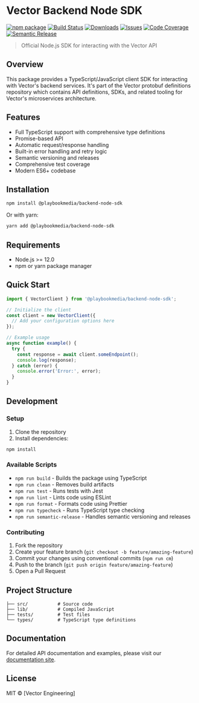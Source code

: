 # Vector Backend Node SDK

[![npm package][npm-img]][npm-url]
[![Build Status][build-img]][build-url]
[![Downloads][downloads-img]][downloads-url]
[![Issues][issues-img]][issues-url]
[![Code Coverage][codecov-img]][codecov-url]
[![Semantic Release][semantic-release-img]][semantic-release-url]

> Official Node.js SDK for interacting with the Vector API

## Overview

This package provides a TypeScript/JavaScript client SDK for interacting with Vector's backend services. It's part of the Vector protobuf definitions repository which contains API definitions, SDKs, and related tooling for Vector's microservices architecture.

## Features

- Full TypeScript support with comprehensive type definitions
- Promise-based API
- Automatic request/response handling
- Built-in error handling and retry logic
- Semantic versioning and releases
- Comprehensive test coverage
- Modern ES6+ codebase

## Installation

```bash
npm install @playbookmedia/backend-node-sdk
```

Or with yarn:

```bash
yarn add @playbookmedia/backend-node-sdk
```

## Requirements

- Node.js >= 12.0
- npm or yarn package manager

## Quick Start

```typescript
import { VectorClient } from '@playbookmedia/backend-node-sdk';

// Initialize the client
const client = new VectorClient({
  // Add your configuration options here
});

// Example usage
async function example() {
  try {
    const response = await client.someEndpoint();
    console.log(response);
  } catch (error) {
    console.error('Error:', error);
  }
}
```

## Development

### Setup

1. Clone the repository
2. Install dependencies:
```bash
npm install
```

### Available Scripts

- `npm run build` - Builds the package using TypeScript
- `npm run clean` - Removes build artifacts
- `npm run test` - Runs tests with Jest
- `npm run lint` - Lints code using ESLint
- `npm run format` - Formats code using Prettier
- `npm run typecheck` - Runs TypeScript type checking
- `npm run semantic-release` - Handles semantic versioning and releases

### Contributing

1. Fork the repository
2. Create your feature branch (`git checkout -b feature/amazing-feature`)
3. Commit your changes using conventional commits (`npm run cm`)
4. Push to the branch (`git push origin feature/amazing-feature`)
5. Open a Pull Request

## Project Structure

```
├── src/           # Source code
├── lib/           # Compiled JavaScript
├── tests/         # Test files
└── types/         # TypeScript type definitions
```

## Documentation

For detailed API documentation and examples, please visit our [documentation site](https://docs.vector.engineering).

## License

MIT © [Vector Engineering]

[build-img]: https://github.com/VectorEngineering/Vector-Lead-Management/actions/workflows/release.yml/badge.svg
[build-url]: https://github.com/VectorEngineering/Vector-Lead-Management/actions/workflows/release.yml
[downloads-img]: https://img.shields.io/npm/dt/@playbookmedia/backend-node-sdk
[downloads-url]: https://www.npmtrends.com/@playbookmedia/backend-node-sdk
[npm-img]: https://img.shields.io/npm/v/@playbookmedia/backend-node-sdk
[npm-url]: https://www.npmjs.com/package/@playbookmedia/backend-node-sdk
[issues-img]: https://img.shields.io/github/issues/VectorEngineering/Vector-Lead-Management
[issues-url]: https://github.com/VectorEngineering/Vector-Lead-Management/issues
[codecov-img]: https://codecov.io/gh/VectorEngineering/Vector-Lead-Management/branch/main/graph/badge.svg
[codecov-url]: https://codecov.io/gh/VectorEngineering/Vector-Lead-Management
[semantic-release-img]: https://img.shields.io/badge/%20%20%F0%9F%93%A6%F0%9F%9A%80-semantic--release-e10079.svg
[semantic-release-url]: https://github.com/semantic-release/semantic-release
